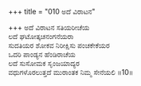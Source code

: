 +++
title = "010 ಅದೆ ವಿರಾಟನ"

+++
ಅದೆ ವಿರಾಟನ ಸತಿಯರೀಚೆಯ  
ಲದೆ ಘಟೋತ್ಕಚನಂಗನೆಯರಾ  
ಸುದತಿಯರ ಶೋಕವ ನಿರೀಕ್ಷಿಸು ಪಂಚಕೇಕೆಯರ  
ಒದರಿ ಪಾಂಡ್ಯನ ಹೆಂಡಿರಾಚೆಯ  
ಲದೆ ಸುಸೋಮಕ ಸೃಂಜಯಾದ್ಯರ  
ವಧುಗಳೊರಲುತ್ತದೆ ಮುರಾಂತಕ ನಿಮ್ಮ ಸೇನೆಯಲಿ      ॥10॥